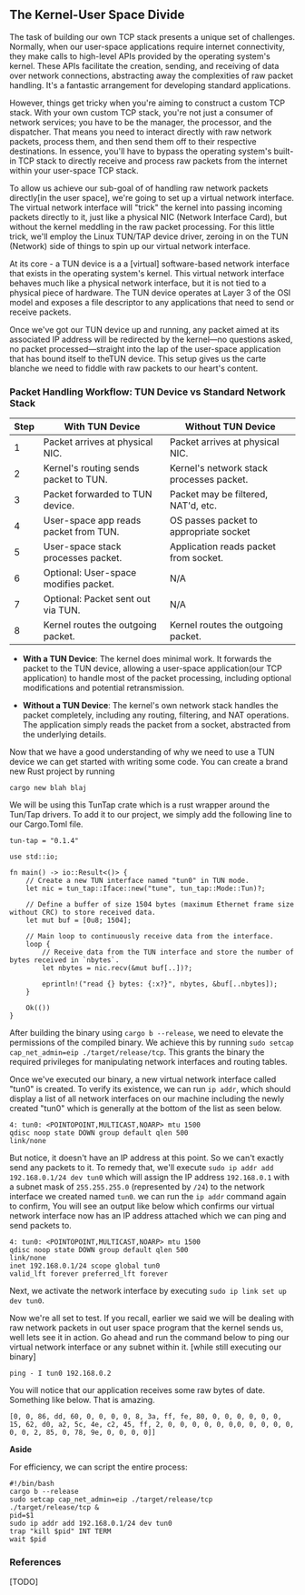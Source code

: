## The Kernel-User Space Divide
The task of building our own TCP stack presents a unique set of challenges. Normally, when our user-space applications require internet connectivity, they make calls to high-level APIs provided by the operating system's kernel. These APIs facilitate the creation, sending, and receiving of data over network connections, abstracting away the complexities of raw packet handling. It's a fantastic arrangement for developing standard applications.

However, things get tricky when you're aiming to construct a custom TCP stack. With your own custom TCP stack, you're not just a consumer of network services; you have to be the manager, the processor, and the dispatcher. That means you need to interact directly with raw network packets, process them, and then send them off to their respective destinations. In essence, you'll have to bypass the operating system's built-in TCP stack to directly receive and process raw packets from the internet within your user-space TCP stack.

To allow us achieve our sub-goal of of handling raw network packets directly[in the user space], we're going to set up a virtual network interface. The virtual network interface will "trick" the kernel into passing incoming packets directly to it, just like a physical NIC (Network Interface Card), but without the kernel meddling in the raw packet processing. For this little trick, we'll employ the Linux TUN/TAP device driver, zeroing in on the TUN (Network) side of things to spin up our virtual network interface.

At its core - a TUN device is a a [virtual] software-based network interface that exists in the operating system's kernel. This virtual network interface behaves much like a physical network interface, but it is not tied to a physical piece of hardware. The TUN device operates at Layer 3 of the OSI model and exposes a file descriptor to any applications that need to send or receive packets. 

Once we've got our TUN device up and running, any packet aimed at its associated IP address will be redirected by the kernel—no questions asked, no packet processed—straight into the lap of the user-space application that has bound itself to theTUN device. This setup gives us the carte blanche we need to fiddle with raw packets to our heart's content.

### Packet Handling Workflow: TUN Device vs Standard Network Stack


| Step  | With TUN Device                          | Without TUN Device                     |
|-------|------------------------------------------|----------------------------------------|
| 1     | Packet arrives at physical NIC.          | Packet arrives at physical NIC.        |
| 2     | Kernel's routing sends packet to TUN.    | Kernel's network stack processes packet.|
| 3     | Packet forwarded to TUN device.          | Packet may be filtered, NAT'd, etc.    |
| 4     | User-space app reads packet from TUN.    | OS passes packet to appropriate socket |
| 5     | User-space stack processes packet.       | Application reads packet from socket.  |
| 6     | Optional: User-space modifies packet.    | N/A                                    |
| 7     | Optional: Packet sent out via TUN.       | N/A                                    |
| 8     | Kernel routes the outgoing packet.       | Kernel routes the outgoing packet.     |

- **With a TUN Device**: The kernel does minimal work. It forwards the packet to the TUN device, allowing a user-space application(our TCP application) to handle most of the packet processing, including optional modifications and potential retransmission.
    
- **Without a TUN Device**: The kernel's own network stack handles the packet completely, including any routing, filtering, and NAT operations. The application simply reads the packet from a socket, abstracted from the underlying details.

Now that we have a good understanding of why we need to use a TUN device we can get started with writing some code. 
You can create a brand new Rust project by running 
```
cargo new blah blaj
```

We will be using this TunTap crate which is a rust wrapper around the Tun/Tap drivers. To add it to our project, we simply add the following line to our Cargo.Toml file. 
```
tun-tap = "0.1.4"
```

```
use std::io;

fn main() -> io::Result<()> {
    // Create a new TUN interface named "tun0" in TUN mode.
    let nic = tun_tap::Iface::new("tune", tun_tap::Mode::Tun)?;

    // Define a buffer of size 1504 bytes (maximum Ethernet frame size without CRC) to store received data.
    let mut buf = [0u8; 1504];

    // Main loop to continuously receive data from the interface.
    loop {
        // Receive data from the TUN interface and store the number of bytes received in `nbytes`.
        let nbytes = nic.recv(&mut buf[..])?;

		eprintln!("read {} bytes: {:x?}", nbytes, &buf[..nbytes]);
    }

    Ok(())
}

```

After building the binary using `cargo b --release`, we need to elevate the permissions of the compiled binary. We achieve this by running `sudo setcap cap_net_admin=eip ./target/release/tcp`. This grants the binary the required privileges for manipulating network interfaces and routing tables.

Once we've executed our binary, a new virtual network interface called "tun0" is created. To verify its existence, we can run `ip addr`, which should display a list of all network interfaces on our machine including the newly created "tun0" which is generally at the bottom of the list as seen below.
```
4: tun0: <POINTOPOINT,MULTICAST,NOARP> mtu 1500                               qdisc noop state DOWN group default qlen 500
link/none 
```

But notice, it doesn't have an IP address at this point. So we can't  exactly send any packets to it. To remedy that, we'll execute `sudo ip addr add 192.168.0.1/24 dev tun0` which will assign the IP address `192.168.0.1` with a subnet mask of `255.255.255.0` (represented by `/24`) to the network interface we created named `tun0`. 
we can run the `ip addr` command again to confirm, You will see an output like below which confirms our virtual network interface now has an IP address attached which we can ping and send packets to.
```
4: tun0: <POINTOPOINT,MULTICAST,NOARP> mtu 1500 
qdisc noop state DOWN group default qlen 500
link/none    
inet 192.168.0.1/24 scope global tun0
valid_lft forever preferred_lft forever
```

Next, we activate the network interface by executing `sudo ip link set up dev tun0`.

Now we're all set to test. If you recall,  earlier we said we will be dealing with raw network packets in out user space program that the kernel sends us, well lets see it in action. Go ahead and run the command below to ping our virtual network interface or any subnet within it. [while still executing our binary]

```
ping - I tun0 192.168.0.2 
```

You will notice that our application receives some raw bytes of date. Something like below. That is amazing.
```
[0, 0, 86, dd, 60, 0, 0, 0, 0, 8, 3a, ff, fe, 80, 0, 0, 0, 0, 0, 0, 15, 62, d0, a2, 5c, 4e, c2, 45, ff, 2, 0, 0, 0, 0, 0, 0,0, 0, 0, 0, 0, 0, 0, 2, 85, 0, 78, 9e, 0, 0, 0, 0]]
```


**Aside** 

For efficiency, we can script the entire process:
```
#!/bin/bash
cargo b --release
sudo setcap cap_net_admin=eip ./target/release/tcp
./target/release/tcp & 
pid=$1
sudo ip addr add 192.168.0.1/24 dev tun0
trap "kill $pid" INT TERM
wait $pid

```

### References
[TODO]
